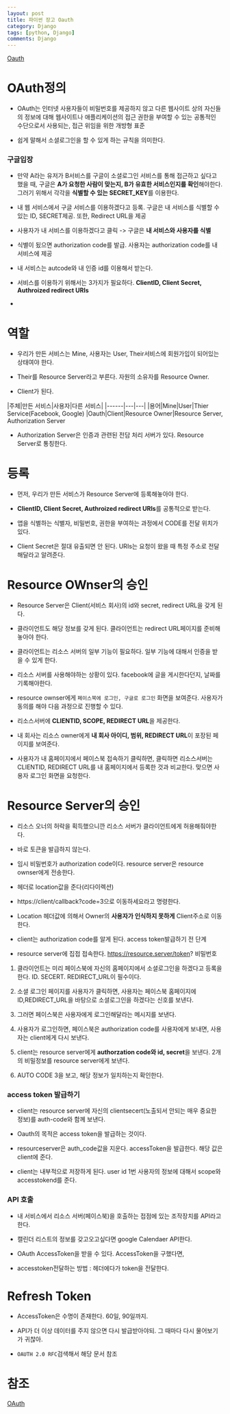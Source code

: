 ```yaml
---
layout: post
title: 파이썬 장고 Oauth
category: Django
tags: [python, Django]
comments: Django
---
```


[Oauth](https://tools.ietf.org/html/rfc6749)

# OAuth정의

- OAuth는 인터넷 사용자들이 비밀번호를 제공하지 않고 다른 웹사이트 상의 자신들의 정보에 대해 웹사이트나 애플리케이션의 접근 권한을 부여할 수 있는 공통적인 수단으로서 사용되는, 접근 위임을 위한 개방형 표준

- 쉽게 말해서 소셜로그인을 할 수 있게 하는 규칙을 의미한다.

### 구글입장

- 만약 A라는 유저가 B서비스를 구글이 소셜로그인 서비스를 통해 접근하고 싶다고 했을 때, 구글은 **A가 요청한 사람이 맞는지, B가 유효한 서비스인지를 확인**해야한다. 그러기 위해서 각각을 **식별할 수 있는 SECRET_KEY**를 이용한다.

- 내 웹 서비스에서 구글 서비스를 이용하겠다고 등록. 구글은 내 서비스를 식별할 수 있는 ID, SECRET제공. 또한, Redirect URL을 제공

- 사용자가 내 서비스를 이용하겠다고 클릭 -> 구글은 **내 서비스와 사용자를 식별**

- 식별이 됬으면 authorization code를 발급. 사용자는 authorization code를 내 서비스에 제공

- 내 서비스는 autcode와 내 인증 id를 이용해서 받는다.

- 서비스를 이용하기 위해서는 3가지가 필요하다. **ClientID, Client Secret, Authroized redirect URIs**

- 

#  역할

- 우리가 만든 서비스는 Mine, 사용자는 User, Their서비스에 회원가입이 되어있는 상태여야 한다.

- Their를 Resource Server라고 부른다. 자원의 소유자를 Resource Owner.

- Client가 된다.

|주체|만든 서비스|사용자|다른 서비스|
|------|---|---|
|용어|Mine|User|Thier Service(Facebook, Google)
|Oauth|Client|Resource Owner|Resource Server, Authorization Server

- Authorization Server은 인증과 관련된 전담 처리 서버가 있다. Resource Server로 통칭한다.

# 등록

- 먼저, 우리가 만든 서비스가 Resource Server에 등록해놓아야 한다.

- **ClientID, Client Secret, Authroized redirect URIs**를 공통적으로 받는다.

- 앱을 식별하는 식별자, 비밀번호, 권한을 부여하는 과정에서 CODE를 전달 위치가 있다.

- Client Secret은 절대 유출되면 안 된다. URIs는 요청이 왔을 때 특정 주소로 전달해달라고 알려준다.

# Resource OWnser의 승인

- Resource Server은 Client(서비스 회사)의 id와 secret, redirect URL을 갖게 된다.

- 클라이언트도 해당 정보를 갖게 된다. 클라이언트는 redirect URL페이지를 준비해놓아야 한다.

- 클라이언트는 리소스 서버의 일부 기능이 필요하다. 일부 기능에 대해서 인증을 받을 수 있게 한다.

- 리소스 서버를 사용해야하는 상황이 있다. facebook에 글을 게시한다던지, 날짜를 기록해야한다.

- resource ownser에게 `페이스북에 로그인, 구글로 로그인` 화면을 보여준다. 사용자가 동의를 해야 다음 과정으로 진행할 수 있다.

- 리소스서버에 **CLIENTID, SCOPE, REDIRECT URL**을 제공한다.

- 내 회사는 리소스 owner에게 **내 회사 아이디, 범위, REDIRECT URL**이 포장된 페이지를 보여준다.

- 사용자가 내 홈페이지에서 페이스북 접속하기 클릭하면, 클릭하면 리소스서버는 CLIENTID, REDIRECT URL를 내 홈페이지에서 등록한 것과 비교한다. 맞으면 사용자 로그인 화면을 요청한다.

# Resource Server의 승인

- 리소스 오너의 허락을 획득했으니깐 리소스 서버가 클라이언트에게 허용해줘야한다.

- 바로 토큰을 발급하지 않는다.

- 임시 비밀번호가 authorization code이다. resource server은 resource ownser에게 전송한다.

- 헤더로 location값을 준다(리다이렉션)

- https://client/callback?code=3으로 이동하세요라고 명령한다.

- Location 헤더값에 의해서 Owner의 **사용자가 인식하지 못하게** Client주소로 이동한다.

- client는 authorization code를 알게 된다. access token발급하기 전 단계

- resource server에 집접 접속한다. https://resource.server/token? 비밀번호



1. 클라이언트는 미리 페이스북에 자신의 홈페이지에서 소셜로그인을 하겠다고 등록을 한다.
ID. SECERT. REDIRECT_URL이 필수이다.
2. 소셜 로그인 페이지를 사용자가 클릭하면, 사용자는 페이스북 홈페이지에 ID,REDIRECT_URL을 바탕으로 소셜로그인을 하겠다는 신호를 보낸다.

3. 그러면 페이스북은  사용자에게 로그인해달라는 메시지를 보낸다.

4. 사용자가 로그인하면, 페이스북은 authorization code를 사용자에게 보내면, 사용자는 client에게 다시 보낸다.

5. client는 resource server에게 **authorzation code와 id, secret**을 보낸다. 2개의 비밀정보를 resource server에게 보낸다.

6. AUTO CODE 3을 보고, 해당 정보가 일치하는지 확인한다.

### access token 발급하기

- client는 resource server에 자신의 clientsecert(노출되서 안되는 매우 중요한 정보)를 auth-code와 함께 보낸다.

- Oauth의 목적은 access token을 발급하는 것이다.

- resourceserver은 auth_code값을 지운다. accessToken을 발급한다. 해당 값은 client에 준다.

- client는 내부적으로 저장하게 된다. user id 1번 사용자의 정보에 대해서 scope와 accesstokend를 준다.

### API 호출

- 내 서비스에서 리소스 서버(페이스북)을 호출하는 접점에 있는 조작장치를 API라고 한다.

- 캘린더 리스트의 정보를 갖고오고싶다면 google Calendaer API한다.

- OAuth AccessToken을 받을 수 있다. AccessToken을 구했다면, 

- accesstoken전달하는 방법 : 헤더에다가 token을 전달한다.

# Refresh Token

- AccessToken은 수명이 존재한다. 60일, 90일까지.

- API가 더 이상 데이터를 주지 않으면 다시 발급받아야되. 그 때마다 다시 물어보기가 귀찮아.

- `OAUTH 2.0 RFC`검색해서 해당 문서 참조

# 참조

[OAuth](https://developer.github.com/apps/building-oauth-apps/authorizing-oauth-apps/)

